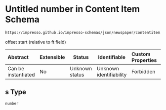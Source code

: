 # Untitled number in Content Item Schema

```txt
https://impresso.github.io/impresso-schemas/json/newspaper/contentitem.schema.json#/properties/ppreb/items/properties/t/items/properties/s
```

offset start (relative to ft field)


| Abstract            | Extensible | Status         | Identifiable            | Custom Properties | Additional Properties | Access Restrictions | Defined In                                                                         |
| :------------------ | ---------- | -------------- | ----------------------- | :---------------- | --------------------- | ------------------- | ---------------------------------------------------------------------------------- |
| Can be instantiated | No         | Unknown status | Unknown identifiability | Forbidden         | Allowed               | none                | [contentitem.schema.json\*](../out/contentitem.schema.json "open original schema") |

## s Type

`number`
